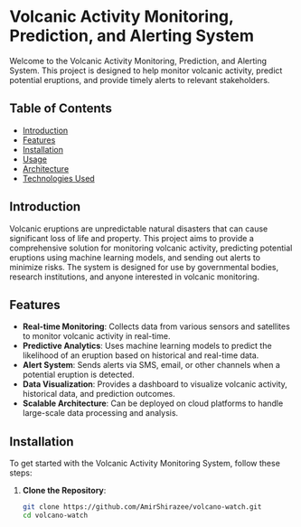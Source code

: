 # Volcanic Activity Monitoring, Prediction, and Alerting System

Welcome to the Volcanic Activity Monitoring, Prediction, and Alerting System. This project is designed to help monitor volcanic activity, predict potential eruptions, and provide timely alerts to relevant stakeholders.

## Table of Contents

- [Introduction](#introduction)
- [Features](#features)
- [Installation](#installation)
- [Usage](#usage)
- [Architecture](#architecture)
- [Technologies Used](#technologies-used)

## Introduction

Volcanic eruptions are unpredictable natural disasters that can cause significant loss of life and property. This project aims to provide a comprehensive solution for monitoring volcanic activity, predicting potential eruptions using machine learning models, and sending out alerts to minimize risks. The system is designed for use by governmental bodies, research institutions, and anyone interested in volcanic monitoring.

## Features

- **Real-time Monitoring**: Collects data from various sensors and satellites to monitor volcanic activity in real-time.
- **Predictive Analytics**: Uses machine learning models to predict the likelihood of an eruption based on historical and real-time data.
- **Alert System**: Sends alerts via SMS, email, or other channels when a potential eruption is detected.
- **Data Visualization**: Provides a dashboard to visualize volcanic activity, historical data, and prediction outcomes.
- **Scalable Architecture**: Can be deployed on cloud platforms to handle large-scale data processing and analysis.

## Installation

To get started with the Volcanic Activity Monitoring System, follow these steps:

1. **Clone the Repository**:
   ```bash
   git clone https://github.com/AmirShirazee/volcano-watch.git
   cd volcano-watch
   ```
